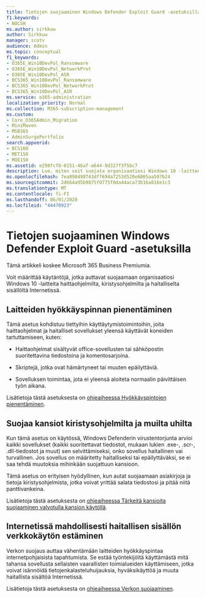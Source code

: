 ```yaml
---
title: Tietojen suojaaminen Windows Defender Exploit Guard -asetuksilla
f1.keywords:
- NOCSH
ms.author: sirkkuw
author: Sirkkuw
manager: scotv
audience: Admin
ms.topic: conceptual
f1_keywords:
- O365E_Win10DevPol_Ransomware
- O365E_Win10DevPol_NetworkProt
- O365E_Win10DevPol_ASR
- BCS365_Win10DevPol_Ransomware
- BCS365_Win10DevPol_NetworkProt
- BCS365_Win10DevPol_ASR
ms.service: o365-administration
localization_priority: Normal
ms.collection: M365-subscription-management
ms.custom:
- Core_O365Admin_Migration
- MiniMaven
- MSB365
- AdminSurgePortfolio
search.appverid:
- BCS160
- MET150
- MOE150
ms.assetid: e298fcf8-0151-46af-a644-9d327f3f5bc7
description: Lue, miten voit suojata organisaatiosi Windows 10 -laitteet haittaohjelmilta, kiristysohjelmilta ja haitalliselta sisällöltä Internetissä.
ms.openlocfilehash: 7ea898498743dff694a7253d520e6065aa507b24
ms.sourcegitcommit: 2d664a95b9875f0775f0da44aca73b16a816e1c3
ms.translationtype: MT
ms.contentlocale: fi-FI
ms.lasthandoff: 06/01/2020
ms.locfileid: "44470923"
---
```

# <a name="protect-your-data-with-windows-defender-exploit-guard-settings"></a>Tietojen suojaaminen Windows Defender Exploit Guard -asetuksilla

Tämä artikkeli koskee Microsoft 365 Business Premiumia.

Voit määrittää käytäntöjä, jotka auttavat suojaamaan organisaatiosi Windows 10 -laitteita haittaohjelmilta, kiristysohjelmilta ja haitalliselta sisällöltä Internetissä.
  
## <a name="reduce-the-attack-surface-of-devices"></a>Laitteiden hyökkäyspinnan pienentäminen

Tämä asetus kohdistuu tiettyihin käyttäytymistoimintoihin, joita haittaohjelmat ja haitalliset sovellukset yleensä käyttävät koneiden tartuttamiseen, kuten:
  
- Haittaohjelmat sisältyvät office-sovellusten tai sähköpostin suoritettavina tiedostoina ja komentosarjoina.
    
- Skriptejä, jotka ovat hämärtyneet tai muuten epäilyttäviä.
    
- Sovelluksen toimintaa, jota ei yleensä aloiteta normaalin päivittäisen työn aikana.
    
Lisätietoja tästä asetuksesta on [ohjeaiheessa Hyökkäyspintojen pienentäminen](https://docs.microsoft.com/windows/security/threat-protection/microsoft-defender-atp/exploit-protection).
  
## <a name="protect-folders-from-threats-such-as-ransomware"></a>Suojaa kansiot kiristysohjelmilta ja muilta uhilta

Kun tämä asetus on käytössä, Windows Defenderin virustentorjunta arvioi kaikki sovellukset (kaikki suoritettavat tiedostot, mukaan lukien .exe-, .scr-, .dll-tiedostot ja muut) sen selvittämiseksi, onko sovellus haitallinen vai turvallinen. Jos sovellus on määritetty haitalliseksi tai epäilyttäväksi, se ei saa tehdä muutoksia mihinkään suojattuun kansioon.
  
Tämä asetus on erityisen hyödyllinen, kun autat suojaamaan asiakirjoja ja tietoja kiristysohjelmista, jotka voivat yrittää salata tiedostosi ja pitää niitä panttivankeina.
  
Lisätietoja tästä asetuksesta on [ohjeaiheessa Tärkeitä kansioita suojaaminen valvotulla kansion käytöllä](https://docs.microsoft.com/mem/configmgr/protect/deploy-use/create-deploy-exploit-guard-policy#bkmk_CFA).
  
## <a name="prevent-network-access-to-potentially-malicious-content-on-the-internet"></a>Internetissä mahdollisesti haitallisen sisällön verkkokäytön estäminen

Verkon suojaus auttaa vähentämään laitteiden hyökkäyspintaa internetpohjaisista tapahtumista. Se estää työntekijöitä käyttämästä mitä tahansa sovellusta sellaisten vaarallisten toimialueiden käyttämiseen, jotka voivat isännöidä tietojenkalasteluhuijauksia, hyväksikäyttöä ja muuta haitallista sisältöä Internetissä.
  
Lisätietoja tästä asetuksesta on [ohjeaiheessa Verkon suojaaminen](https://docs.microsoft.com/mem/configmgr/protect/deploy-use/create-deploy-exploit-guard-policy#bkmk_Nwp).
  

